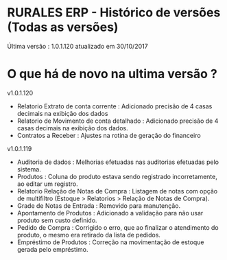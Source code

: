 # RURALES ERP -  Histórico de versões (Todas as versões)

Última versão : 1.0.1.120 atualizado em 30/10/2017

# O que há de novo na ultima versão ?

v1.0.1.120
* Relatorio Extrato de conta corrente : Adicionado precisão de 4 casas decimais na exibição dos dados
* Relatorio de Movimento de conta detalhado : Adicionado precisão de 4 casas decimais na exibição dos dados.
* Contratos a Receber : Ajustes na rotina de geração do financeiro

v1.0.1.119
* Auditoria de dados : Melhorias efetuadas nas auditorias efetuadas pelo sistema.
* Produtos : Coluna do produto estava sendo registrado incorretamente, ao editar um registro.
* Relatorio Relação de Notas de Compra : Listagem de notas com opção de multifiltro (Estoque > Relatorios > Relação de Notas de Compra).
* Grade de Notas de Entrada : Removido para manutenção.
* Apontamento de Produtos : Adicionado a validação para não usar produto sem custo definido.
* Pedido de Compra : Corrigido o erro, que ao finalizar o atendimento do produto, o mesmo era retirado da lista de pedidos.
* Empréstimo de Produtos : Correção na movimentação de estoque gerada pelo empréstimo.
